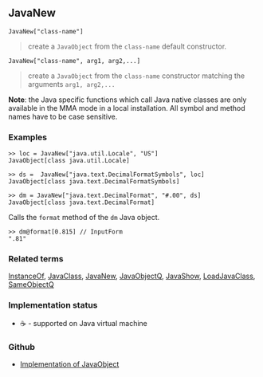 ## JavaNew

```
JavaNew["class-name"]
```

> create a `JavaObject` from the `class-name` default constructor.

```
JavaNew["class-name", arg1, arg2,...]
```

> create a `JavaObject` from the `class-name` constructor matching the arguments `arg1, arg2,...`

**Note**: the Java specific functions which call Java native classes are only available in the MMA mode in a local installation. All symbol and method names have to be case sensitive.

### Examples

```
>> loc = JavaNew["java.util.Locale", "US"] 
JavaObject[class java.util.Locale]

>> ds =  JavaNew["java.text.DecimalFormatSymbols", loc]
JavaObject[class java.text.DecimalFormatSymbols]

>> dm = JavaNew["java.text.DecimalFormat", "#.00", ds]
JavaObject[class java.text.DecimalFormat]
```

Calls the `format` method of the `dm` Java object.

```
>> dm@format[0.815] // InputForm
".81"
```

### Related terms 
[InstanceOf](InstanceOf.md), [JavaClass](JavaClass.md), [JavaNew](JavaNew.md), [JavaObjectQ](JavaObjectQ.md), [JavaShow](JavaShow.md), [LoadJavaClass](LoadJavaClass.md), [SameObjectQ](SameObjectQ.md)

### Implementation status

* &#x2615; - supported on Java virtual machine 

### Github

* [Implementation of JavaObject](https://github.com/axkr/symja_android_library/blob/master/symja_android_library/matheclipse-core/src/main/java/org/matheclipse/core/builtin/JavaFunctions.java#L306) 

